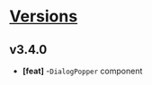 # [Versions](https://github.com/Tracktor/design-system/releases)

## v3.4.0
- **[feat]** -`DialogPopper` component
